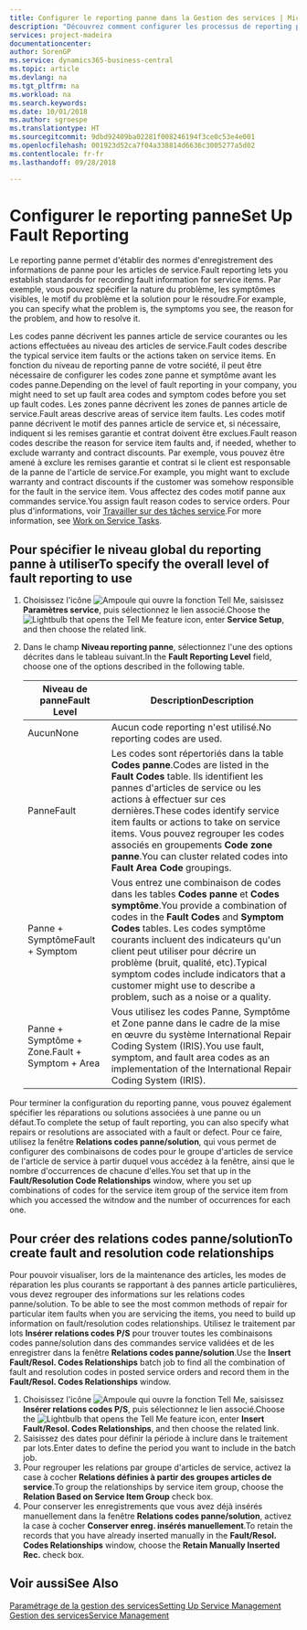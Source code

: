 ```yaml
---
title: Configurer le reporting panne dans la Gestion des services | Microsoft Docs
description: "Découvrez comment configurer les processus de reporting panne."
services: project-madeira
documentationcenter: 
author: SorenGP
ms.service: dynamics365-business-central
ms.topic: article
ms.devlang: na
ms.tgt_pltfrm: na
ms.workload: na
ms.search.keywords: 
ms.date: 10/01/2018
ms.author: sgroespe
ms.translationtype: HT
ms.sourcegitcommit: 9dbd92409ba02281f008246194f3ce0c53e4e001
ms.openlocfilehash: 001923d52ca7f04a338814d6636c3005277a5d02
ms.contentlocale: fr-fr
ms.lasthandoff: 09/28/2018

---
```


# <a name="set-up-fault-reporting"></a><span data-ttu-id="52866-103">Configurer le reporting panne</span><span class="sxs-lookup"><span data-stu-id="52866-103">Set Up Fault Reporting</span></span>
<span data-ttu-id="52866-104">Le reporting panne permet d'établir des normes d'enregistrement des informations de panne pour les articles de service.</span><span class="sxs-lookup"><span data-stu-id="52866-104">Fault reporting lets you establish standards for recording fault information for service items.</span></span> <span data-ttu-id="52866-105">Par exemple, vous pouvez spécifier la nature du problème, les symptômes visibles, le motif du problème et la solution pour le résoudre.</span><span class="sxs-lookup"><span data-stu-id="52866-105">For example, you can specify what the problem is, the symptoms you see, the reason for the problem, and how to resolve it.</span></span>  

<span data-ttu-id="52866-106">Les codes panne décrivent les pannes article de service courantes ou les actions effectuées au niveau des articles de service.</span><span class="sxs-lookup"><span data-stu-id="52866-106">Fault codes describe the typical service item faults or the actions taken on service items.</span></span> <span data-ttu-id="52866-107">En fonction du niveau de reporting panne de votre société, il peut être nécessaire de configurer les codes zone panne et symptôme avant les codes panne.</span><span class="sxs-lookup"><span data-stu-id="52866-107">Depending on the level of fault reporting in your company, you might need to set up fault area codes and symptom codes before you set up fault codes.</span></span> <span data-ttu-id="52866-108">Les zones panne décrivent les zones de pannes article de service.</span><span class="sxs-lookup"><span data-stu-id="52866-108">Fault areas descrive areas of service item faults.</span></span> <span data-ttu-id="52866-109">Les codes motif panne décrivent le motif des pannes article de service et, si nécessaire, indiquent si les remises garantie et contrat doivent être exclues.</span><span class="sxs-lookup"><span data-stu-id="52866-109">Fault reason codes describe the reason for service item faults and, if needed, whether to exclude warranty and contract discounts.</span></span> <span data-ttu-id="52866-110">Par exemple, vous pouvez être amené à exclure les remises garantie et contrat si le client est responsable de la panne de l'article de service.</span><span class="sxs-lookup"><span data-stu-id="52866-110">For example, you might want to exclude warranty and contract discounts if the customer was somehow responsible for the fault in the service item.</span></span> <span data-ttu-id="52866-111">Vous affectez des codes motif panne aux commandes service.</span><span class="sxs-lookup"><span data-stu-id="52866-111">You assign fault reason codes to service orders.</span></span> <span data-ttu-id="52866-112">Pour plus d'informations, voir [Travailler sur des tâches service](service-how-to-work-on-service-tasks.md).</span><span class="sxs-lookup"><span data-stu-id="52866-112">For more information, see [Work on Service Tasks](service-how-to-work-on-service-tasks.md).</span></span>  

## <a name="to-specify-the-overall-level-of-fault-reporting-to-use"></a><span data-ttu-id="52866-113">Pour spécifier le niveau global du reporting panne à utiliser</span><span class="sxs-lookup"><span data-stu-id="52866-113">To specify the overall level of fault reporting to use</span></span>
1. <span data-ttu-id="52866-114">Choisissez l'icône ![Ampoule qui ouvre la fonction Tell Me](media/ui-search/search_small.png "Dites-moi ce que vous voulez faire"), saisissez **Paramètres service**, puis sélectionnez le lien associé.</span><span class="sxs-lookup"><span data-stu-id="52866-114">Choose the ![Lightbulb that opens the Tell Me feature](media/ui-search/search_small.png "Tell me what you want to do") icon, enter **Service Setup**, and then choose the related link.</span></span>
2. <span data-ttu-id="52866-115">Dans le champ **Niveau reporting panne**, sélectionnez l'une des options décrites dans le tableau suivant.</span><span class="sxs-lookup"><span data-stu-id="52866-115">In the **Fault Reporting Level** field, choose one of the options described in the following table.</span></span>  

    |<span data-ttu-id="52866-116">**Niveau de panne**</span><span class="sxs-lookup"><span data-stu-id="52866-116">**Fault Level**</span></span>|<span data-ttu-id="52866-117">**Description**</span><span class="sxs-lookup"><span data-stu-id="52866-117">**Description**</span></span>|  
    |------------|-------------|  
    |<span data-ttu-id="52866-118">Aucun</span><span class="sxs-lookup"><span data-stu-id="52866-118">None</span></span> | <span data-ttu-id="52866-119">Aucun code reporting n'est utilisé.</span><span class="sxs-lookup"><span data-stu-id="52866-119">No reporting codes are used.</span></span>|  
    |<span data-ttu-id="52866-120">Panne</span><span class="sxs-lookup"><span data-stu-id="52866-120">Fault</span></span> | <span data-ttu-id="52866-121">Les codes sont répertoriés dans la table **Codes panne**.</span><span class="sxs-lookup"><span data-stu-id="52866-121">Codes are listed in the **Fault Codes** table.</span></span> <span data-ttu-id="52866-122">Ils identifient les pannes d'articles de service ou les actions à effectuer sur ces dernières.</span><span class="sxs-lookup"><span data-stu-id="52866-122">These codes identify service item faults or actions to take on service items.</span></span> <span data-ttu-id="52866-123">Vous pouvez regrouper les codes associés en groupements **Code zone panne**.</span><span class="sxs-lookup"><span data-stu-id="52866-123">You can cluster related codes into **Fault Area Code** groupings.</span></span>|  
    |<span data-ttu-id="52866-124">Panne + Symptôme</span><span class="sxs-lookup"><span data-stu-id="52866-124">Fault + Symptom</span></span> | <span data-ttu-id="52866-125">Vous entrez une combinaison de codes dans les tables **Codes panne** et **Codes symptôme**.</span><span class="sxs-lookup"><span data-stu-id="52866-125">You provide a combination of codes in the **Fault Codes** and **Symptom Codes** tables.</span></span> <span data-ttu-id="52866-126">Les codes symptôme courants incluent des indicateurs qu'un client peut utiliser pour décrire un problème (bruit, qualité, etc).</span><span class="sxs-lookup"><span data-stu-id="52866-126">Typical symptom codes include indicators that a customer might use to describe a problem, such as a noise or a quality.</span></span>|  
    |<span data-ttu-id="52866-127">Panne + Symptôme + Zone.</span><span class="sxs-lookup"><span data-stu-id="52866-127">Fault + Symptom + Area</span></span> | <span data-ttu-id="52866-128">Vous utilisez les codes Panne, Symptôme et Zone panne dans le cadre de la mise en œuvre du système International Repair Coding System (IRIS).</span><span class="sxs-lookup"><span data-stu-id="52866-128">You use fault, symptom, and fault area codes as an implementation of the International Repair Coding System (IRIS).</span></span>|  

<span data-ttu-id="52866-129">Pour terminer la configuration du reporting panne, vous pouvez également spécifier les réparations ou solutions associées à une panne ou un défaut.</span><span class="sxs-lookup"><span data-stu-id="52866-129">To complete the setup of fault reporting, you can also specify what repairs or resolutions are associated with a fault or defect.</span></span> <span data-ttu-id="52866-130">Pour ce faire, utilisez la fenêtre **Relations codes panne/solution**, qui vous permet de configurer des combinaisons de codes pour le groupe d'articles de service de l'article de service à partir duquel vous accédez à la fenêtre, ainsi que le nombre d'occurrences de chacune d'elles.</span><span class="sxs-lookup"><span data-stu-id="52866-130">You set that up in the **Fault/Resolution Code Relationships** window, where you set up combinations of codes for the service item group of the service item from which you accessed the witndow and the number of occurrences for each one.</span></span>

## <a name="to-create-fault-and-resolution-code-relationships"></a><span data-ttu-id="52866-131">Pour créer des relations codes panne/solution</span><span class="sxs-lookup"><span data-stu-id="52866-131">To create fault and resolution code relationships</span></span>
<span data-ttu-id="52866-132"><!--this needs to go in a working with topic--> Pour pouvoir visualiser, lors de la maintenance des articles, les modes de réparation les plus courants se rapportant à des pannes article particulières, vous devez regrouper des informations sur les relations codes panne/solution.</span><span class="sxs-lookup"><span data-stu-id="52866-132"><!--this needs to go in a working with topic--> To be able to see the most common methods of repair for particular item faults when you are servicing the items, you need to build up information on fault/resolution codes relationships.</span></span> <span data-ttu-id="52866-133">Utilisez le traitement par lots **Insérer relations codes P/S** pour trouver toutes les combinaisons codes panne/solution dans des commandes service validées et de les enregistrer dans la fenêtre **Relations codes panne/solution**.</span><span class="sxs-lookup"><span data-stu-id="52866-133">Use the **Insert Fault/Resol. Codes Relationships** batch job to find all the combination of fault and resolution codes in posted service orders and record them in the **Fault/Resol. Codes Relationships** window.</span></span>

1. <span data-ttu-id="52866-134">Choisissez l'icône ![Ampoule qui ouvre la fonction Tell Me](media/ui-search/search_small.png "Dites-moi ce que vous voulez faire"), saisissez **Insérer relations codes P/S**, puis sélectionnez le lien associé.</span><span class="sxs-lookup"><span data-stu-id="52866-134">Choose the ![Lightbulb that opens the Tell Me feature](media/ui-search/search_small.png "Tell me what you want to do") icon, enter **Insert Fault/Resol. Codes Relationships**, and then choose the related link.</span></span>  
2. <span data-ttu-id="52866-135">Saisissez des dates pour définir la période à inclure dans le traitement par lots.</span><span class="sxs-lookup"><span data-stu-id="52866-135">Enter dates to define the period you want to include in the batch job.</span></span>  
3. <span data-ttu-id="52866-136">Pour regrouper les relations par groupe d'articles de service, activez la case à cocher **Relations définies à partir des groupes articles de service**.</span><span class="sxs-lookup"><span data-stu-id="52866-136">To group the relationships by service item group, choose the **Relation Based on Service Item Group** check box.</span></span>  
4. <span data-ttu-id="52866-137">Pour conserver les enregistrements que vous avez déjà insérés manuellement dans la fenêtre **Relations codes panne/solution**, activez la case à cocher **Conserver enreg. insérés manuellement**.</span><span class="sxs-lookup"><span data-stu-id="52866-137">To retain the records that you have already inserted manually in the **Fault/Resol. Codes Relationships** window, choose the **Retain Manually Inserted Rec.** check box.</span></span>  

## <a name="see-also"></a><span data-ttu-id="52866-138">Voir aussi</span><span class="sxs-lookup"><span data-stu-id="52866-138">See Also</span></span>
[<span data-ttu-id="52866-139">Paramétrage de la gestion des services</span><span class="sxs-lookup"><span data-stu-id="52866-139">Setting Up Service Management</span></span>](service-setup-service.md)  
[<span data-ttu-id="52866-140">Gestion des services</span><span class="sxs-lookup"><span data-stu-id="52866-140">Service Management</span></span>](service-service.md)  

